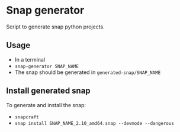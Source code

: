 # Snap generator

Script to generate snap python projects.

## Usage

- In a terminal
- `snap-generator SNAP_NAME`
- The snap should be generated in `generated-snap/SNAP_NAME`

## Install generated snap

To generate and install the snap:

- `snapcraft`
- `snap install SNAP_NAME_2.10_amd64.snap --devmode --dangerous`

